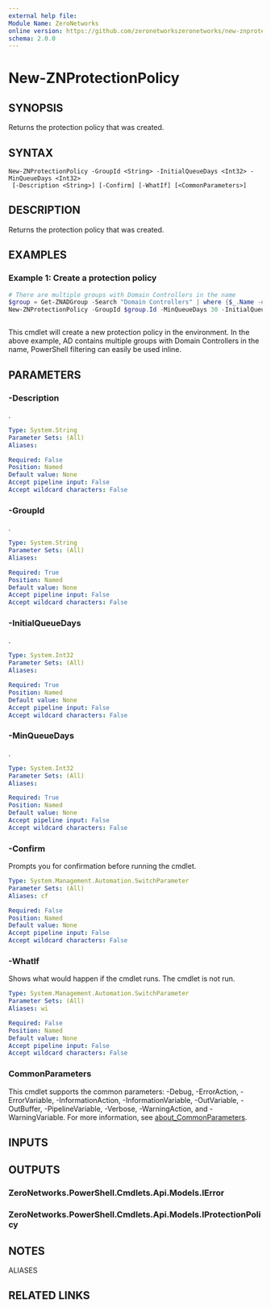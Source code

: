 ```yaml
---
external help file:
Module Name: ZeroNetworks
online version: https://github.com/zeronetworkszeronetworks/new-znprotectionpolicy
schema: 2.0.0
---
```


# New-ZNProtectionPolicy

## SYNOPSIS
Returns the protection policy that was created.

## SYNTAX

```
New-ZNProtectionPolicy -GroupId <String> -InitialQueueDays <Int32> -MinQueueDays <Int32>
 [-Description <String>] [-Confirm] [-WhatIf] [<CommonParameters>]
```

## DESCRIPTION
Returns the protection policy that was created.

## EXAMPLES

### Example 1: Create a protection policy
```powershell
# There are multiple groups with Domain Controllers in the name
$group = Get-ZNADGroup -Search "Domain Controllers" | where {$_.Name -eq "Domain Controllers"}
New-ZNProtectionPolicy -GroupId $group.Id -MinQueueDays 30 -InitialQueueDays 30
```

```output

```

This cmdlet will create a new protection policy in the environment.
In the above example, AD contains multiple groups with Domain Controllers in the name, PowerShell filtering can easily be used inline.

## PARAMETERS

### -Description
.

```yaml
Type: System.String
Parameter Sets: (All)
Aliases:

Required: False
Position: Named
Default value: None
Accept pipeline input: False
Accept wildcard characters: False
```

### -GroupId
.

```yaml
Type: System.String
Parameter Sets: (All)
Aliases:

Required: True
Position: Named
Default value: None
Accept pipeline input: False
Accept wildcard characters: False
```

### -InitialQueueDays
.

```yaml
Type: System.Int32
Parameter Sets: (All)
Aliases:

Required: True
Position: Named
Default value: None
Accept pipeline input: False
Accept wildcard characters: False
```

### -MinQueueDays
.

```yaml
Type: System.Int32
Parameter Sets: (All)
Aliases:

Required: True
Position: Named
Default value: None
Accept pipeline input: False
Accept wildcard characters: False
```

### -Confirm
Prompts you for confirmation before running the cmdlet.

```yaml
Type: System.Management.Automation.SwitchParameter
Parameter Sets: (All)
Aliases: cf

Required: False
Position: Named
Default value: None
Accept pipeline input: False
Accept wildcard characters: False
```

### -WhatIf
Shows what would happen if the cmdlet runs.
The cmdlet is not run.

```yaml
Type: System.Management.Automation.SwitchParameter
Parameter Sets: (All)
Aliases: wi

Required: False
Position: Named
Default value: None
Accept pipeline input: False
Accept wildcard characters: False
```

### CommonParameters
This cmdlet supports the common parameters: -Debug, -ErrorAction, -ErrorVariable, -InformationAction, -InformationVariable, -OutVariable, -OutBuffer, -PipelineVariable, -Verbose, -WarningAction, and -WarningVariable. For more information, see [about_CommonParameters](http://go.microsoft.com/fwlink/?LinkID=113216).

## INPUTS

## OUTPUTS

### ZeroNetworks.PowerShell.Cmdlets.Api.Models.IError

### ZeroNetworks.PowerShell.Cmdlets.Api.Models.IProtectionPolicy

## NOTES

ALIASES

## RELATED LINKS

